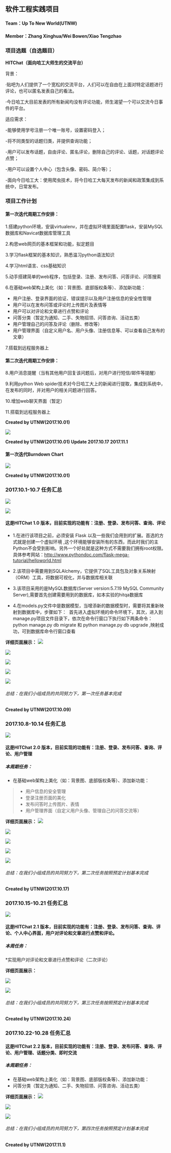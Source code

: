 ## 软件工程实践项目
#### Team：Up To New World(UTNW)
#### Member：Zhang Xinghua/Wei Bowen/Xiao Tengzhao
### 项目选题（自选题目）
**HITChat（面向哈工大师生的交流平台）**

背景：

·贴吧为人们提供了一个宽松的交流平台，人们可以在自由在上面对特定话题进行评论，也可以匿名发表自己的看法。

·今日哈工大目前发表的所有新闻均没有评论功能，师生渴望一个可以交流今日事件的平台。

适应需求：

-能够使用学号注册一个唯一账号，设置密码登入；

-将不同类型的话题归类，并提供查询功能；

-用户可以发布话题，自由评论、匿名评论，删除自己的评论、话题，对话题评论点赞；

-用户可以设置个人中心（包含头像、密码、简介等）；

-面向今日哈工大：使用爬虫技术，将今日哈工大每天发布的新闻和政策集成到系统中，日常发布。

### 项目工作计划
#### **第一次迭代周期工作安排：**
1.搭建python环境，安装virtualenv，并在虚拟环境里面配置flask，安装MySQL数据库和Navicat数据库管理工具

2.构思web网页的基本框架和功能，拟定题目

3.学习flask框架的基本知识，熟悉温习python语法知识

4.学习html语言、css基础知识

5.动手搭建简单的web程序，包括登录、注册、发布问答、问答评论、问答搜索

6.在基础web架构上美化（如：背景图、底部版权条等）、添加新功能：
* 用户注册、登录界面的验证、错误提示以及用户注册信息的安全性管理
* 用户可以在发布问答或评论时上传图片及表情等
* 用户可以对评论和文章进行点赞和评论
* 问答分类（暂定为通知、二手、失物招领、问答咨询、活动五类）
* 用户管理自己的问答及评论（删除、修改等）
* 用户管理界面（自定义用户名、用户头像、注册信息等、可以查看自己发布的文章）

7.搭载到远程服务器上

#### **第二次迭代周期工作安排：**
8.用户消息提醒（当有其他用户回复该问题后，对用户进行短信/邮件等提醒）

9.利用python Web spider技术对今日哈工大上的新闻进行提取，集成到系统中，在发布的同时，并对用户的相关问题进行回答。

10.增加web聊天界面（暂定）

11.搭载到远程服务器上

**Created by UTNW(2017.10.01)**

![](https://github.com/UTNW/HITChat/raw/master/time1.png)

**Created by UTNW(2017.10.01) Update 2017.10.17 2017.11.1**

#### 第一次迭代Burndown Chart
![](https://github.com/UTNW/HITChat/raw/master/BurndownChart.png)

**Created by UTNW(2017.10.01)**


### 2017.10.1-10.7 任务汇总
![](https://github.com/UTNW/HITChat/raw/master/onlyoffice1.jpg)

![](https://github.com/UTNW/HITChat/raw/master/pic.png)

#### 这是HITChat 1.0 版本，目前实现的功能有：注册、登录、发布问答、查询、评论

* 1.在进行该项目之前，必须安装 Flask 以及一些我们会用到的扩展。首选的方式就是创建一个虚拟环境 ,这个环境能够安装所有的东西，而此时我们的主Python不会受到影响。另外一个好处就是这种方式不需要我们拥有root权限。具体参考网站：http://www.pythondoc.com/flask-mega-tutorial/helloworld.html

* 2.该项目中需要用到SQLAlchemy，它提供了SQL工具包及对象关系映射（ORM）工具，将数据可视化，并与数据库相关联

* 3.该项目采用的是MySQL数据库(Server version:5.7.19 MySQL Community Server),需要首先创建需要用到的数据库，如本实验的hitqa数据库

* 4.在models.py文件中是数据模型，当增添新的数据模型时，需要将其重新映射到数据库中，步骤如下：
  首先进入虚拟环境的命令环境下，其次，进入到manage.py项目文件目录下，依次在命令行窗口下执行如下两条命令：python manage.py db migrate 和 python manage.py db upgrade ,映射成功，可到数据库命令行窗口查看

**详细页面展示：**
![](https://github.com/UTNW/HITChat/raw/master/login.png)

![](https://github.com/UTNW/HITChat/raw/master/register.png)

![](https://github.com/UTNW/HITChat/raw/master/first_page.png)

![](https://github.com/UTNW/HITChat/raw/master/question.png)

![](https://github.com/UTNW/HITChat/raw/master/answer.png)

###### 总结：在我们小组成员的共同努力下，第一次任务基本完成
**Created by UTNW(2017.10.09)**


### 2017.10.8-10.14 任务汇总
![](https://github.com/UTNW/HITChat/raw/master/onlyoffice2.jpg)

#### 这是HITChat 2.0 版本，目前实现的功能有：注册、登录、发布问答、查询、评论、用户管理
##### 本周期任务：
* 在基础web架构上美化（如：背景图、底部版权条等）、添加新功能：
>* 用户信息的安全管理
>* 登录注册页面的美化
>* 发布问答时上传图片、表情
>* 用户管理界面（自定义用户头像、管理自己的问答交流等）

**详细页面展示：**
![](https://github.com/UTNW/HITChat/raw/master/login1.png)

![](https://github.com/UTNW/HITChat/raw/master/register1.png)

![](https://github.com/UTNW/HITChat/raw/master/question1.jpg)

![](https://github.com/UTNW/HITChat/raw/master/detail1.jpg)

![](https://github.com/UTNW/HITChat/raw/master/user1.jpg)

###### 总结：在我们小组成员的共同努力下，第二次任务按照预定计划基本完成
**Created by UTNW(2017.10.17)**


### 2017.10.15-10.21 任务汇总
![](https://github.com/UTNW/HITChat/raw/first_iteration/onlyoffice3.jpg)

#### 这是HITChat 2.1 版本，目前实现的功能有：注册、登录、发布问答、查询、评论、个人中心界面，用户对评论和文章进行点赞和评论。

##### 本周任务：
*实现用户对评论和文章进行点赞和评论（二次评论）

**详细页面展示：**

![](https://github.com/UTNW/HITChat/raw/first_iteration/praise1.png)

![](https://github.com/UTNW/HITChat/raw/first_iteration/praise2.png)

###### 总结：在我们小组成员的共同努力下，第三次任务按照预定计划基本完成
**Created by UTNW(2017.10.24)**



### 2017.10.22-10.28 任务汇总

#### 这是HITChat 2.2 版本，目前实现的功能有：注册、登录、发布问答、查询、评论、用户管理、话题分类、即时交流
##### 本周期任务：
* 在基础web架构上美化（如：背景图、底部版权条等）、添加新功能：
* 问答分类（暂定为通知、二手、失物招领、问答咨询、活动五类）

**详细页面展示：**
![](https://github.com/UTNW/HITChat/raw/master/user.png)

![](https://github.com/UTNW/HITChat/raw/master/huati.png)

![](https://github.com/UTNW/HITChat/raw/master/hitchat.jpg)

###### 总结：在我们小组成员的共同努力下，第四次任务按照预定计划基本完成
**Created by UTNW(2017.11.1)**

